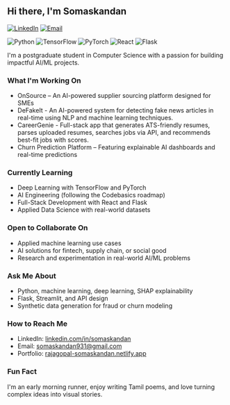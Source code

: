 ## Hi there, I'm Somaskandan

[![LinkedIn](https://img.shields.io/badge/LinkedIn-Somaskandan-blue?logo=linkedin\&logoColor=white)](https://www.linkedin.com/in/somaskandan/) [![Email](https://img.shields.io/badge/Email-somaskandan931@gmail.com-red?logo=gmail\&logoColor=white)](mailto:somaskandan931@gmail.com)

![Python](https://img.shields.io/badge/Python-3670A0?logo=python\&logoColor=white) ![TensorFlow](https://img.shields.io/badge/TensorFlow-FF6F00?logo=tensorflow\&logoColor=white) ![PyTorch](https://img.shields.io/badge/PyTorch-EE4C2C?logo=pytorch\&logoColor=white) ![React](https://img.shields.io/badge/React-61DAFB?logo=react\&logoColor=black) ![Flask](https://img.shields.io/badge/Flask-000000?logo=flask\&logoColor=white)

I'm a postgraduate student in Computer Science with a passion for building impactful AI/ML projects.

### What I'm Working On

* OnSource – An AI-powered supplier sourcing platform designed for SMEs
* DeFakeIt - An AI-powered system for detecting fake news articles in real-time using NLP and machine learning techniques.
* CareerGenie - Full-stack app that generates ATS-friendly resumes, parses uploaded resumes, searches jobs via API, and recommends best-fit jobs with scores.
* Churn Prediction Platform – Featuring explainable AI dashboards and real-time predictions

### Currently Learning

* Deep Learning with TensorFlow and PyTorch
* AI Engineering (following the Codebasics roadmap)
* Full-Stack Development with React and Flask
* Applied Data Science with real-world datasets

### Open to Collaborate On

* Applied machine learning use cases
* AI solutions for fintech, supply chain, or social good
* Research and experimentation in real-world AI/ML problems

### Ask Me About

* Python, machine learning, deep learning, SHAP explainability
* Flask, Streamlit, and API design
* Synthetic data generation for fraud or churn modeling

### How to Reach Me

* LinkedIn: [linkedin.com/in/somaskandan](https://www.linkedin.com/in/somaskandan/)
* Email: [somaskandan931@gmail.com](mailto:somaskandan931@gmail.com)
* Portfolio: [rajagopal-somaskandan.netlify.app](https://rajagopal-somaskandan.netlify.app/)

### Fun Fact

I'm an early morning runner, enjoy writing Tamil poems, and love turning complex ideas into visual stories.
